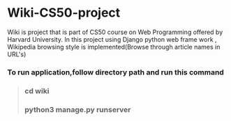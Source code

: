 # Wiki-CS50-project
Wiki is project that is part of CS50 course on Web Programming offered by Harvard University.
In this project using Django python web frame work , Wikipedia browsing style is implemented(Browse through article names in URL's)
</br>
### To run application,follow directory path and run this command
> ### cd wiki
> ### python3 manage.py runserver
